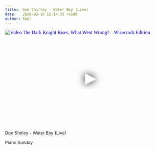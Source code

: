 ```yaml
---
title:  Don Shirley - Water Boy (Live)
date:   2020-02-16 12:14:33 +0100
author: Raul
---
```

<iframe
  width="560"
  height="315"
  src="https://www.youtube.com/embed/SuKBe7zBgus"
  srcdoc="<style>*{padding:0;margin:0;overflow:hidden}html,body{height:100%}img,span{position:absolute;width:100%;top:0;bottom:0;margin:auto}span{height:1.5em;text-align:center;font:48px/1.5 sans-serif;color:white;text-shadow:0 0 0.5em black}</style><a href=https://www.youtube.com/embed/SuKBe7zBgus?autoplay=1><img src=https://img.youtube.com/vi/SuKBe7zBgus/hqdefault.jpg alt='Video The Dark Knight Rises: What Went Wrong? – Wisecrack Edition'><span>▶</span></a>"
  frameborder="0"
  allow="accelerometer; autoplay; encrypted-media; gyroscope; picture-in-picture"
  allowfullscreen
></iframe>

Don Shirley - Water Boy (Live)    

Piano Sunday